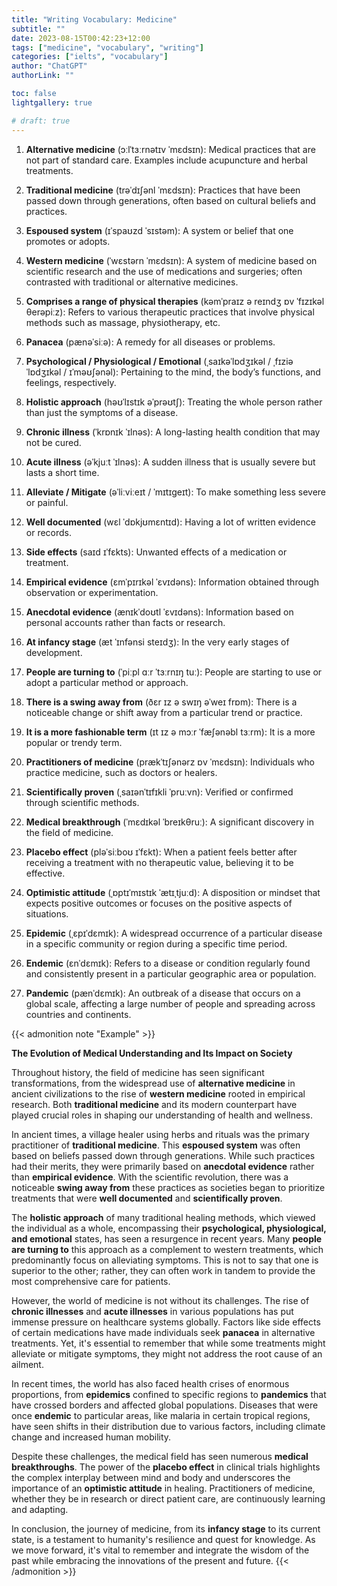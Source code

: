 ```yaml
---
title: "Writing Vocabulary: Medicine"
subtitle: ""
date: 2023-08-15T00:42:23+12:00
tags: ["medicine", "vocabulary", "writing"]
categories: ["ielts", "vocabulary"]
author: "ChatGPT"
authorLink: ""

toc: false
lightgallery: true

# draft: true
---
```


1. **Alternative medicine** (ɔːlˈtɜːrnətɪv ˈmɛdsɪn): Medical practices that are not part of standard care. Examples include acupuncture and herbal treatments.

2. **Traditional medicine** (trəˈdɪʃənl ˈmɛdsɪn): Practices that have been passed down through generations, often based on cultural beliefs and practices.

3. **Espoused system** (ɪˈspaʊzd ˈsɪstəm): A system or belief that one promotes or adopts.

4. **Western medicine** (ˈwɛstərn ˈmɛdsɪn): A system of medicine based on scientific research and the use of medications and surgeries; often contrasted with traditional or alternative medicines.

5. **Comprises a range of physical therapies** (kəmˈpraɪz ə reɪndʒ ɒv ˈfɪzɪkəl θerəpiːz): Refers to various therapeutic practices that involve physical methods such as massage, physiotherapy, etc.

6. **Panacea** (pænəˈsiːə): A remedy for all diseases or problems.

7. **Psychological / Physiological / Emotional** (ˌsaɪkəˈlɒdʒɪkəl / ˌfɪziəˈlɒdʒɪkəl / ɪˈməʊʃənəl): Pertaining to the mind, the body’s functions, and feelings, respectively.

8. **Holistic approach** (həʊˈlɪstɪk əˈprəʊtʃ): Treating the whole person rather than just the symptoms of a disease.

9. **Chronic illness** (ˈkrɒnɪk ˈɪlnəs): A long-lasting health condition that may not be cured.

10. **Acute illness** (əˈkjuːt ˈɪlnəs): A sudden illness that is usually severe but lasts a short time.

11. **Alleviate / Mitigate** (əˈliːviːeɪt / ˈmɪtɪgeɪt): To make something less severe or painful.

12. **Well documented** (wɛl ˈdɒkjʊmɛntɪd): Having a lot of written evidence or records.

13. **Side effects** (saɪd ɪˈfɛkts): Unwanted effects of a medication or treatment.

14. **Empirical evidence** (ɛmˈpɪrɪkəl ˈɛvɪdəns): Information obtained through observation or experimentation.

15. **Anecdotal evidence** (ænɪkˈdoʊtl ˈɛvɪdəns): Information based on personal accounts rather than facts or research.

16. **At infancy stage** (æt ˈɪnfənsi steɪdʒ): In the very early stages of development.

17. **People are turning to** (ˈpiːpl ɑːr ˈtɜːrnɪŋ tuː): People are starting to use or adopt a particular method or approach.

18. **There is a swing away from** (ðɛr ɪz ə swɪŋ əˈweɪ frɒm): There is a noticeable change or shift away from a particular trend or practice.

19. **It is a more fashionable term** (ɪt ɪz ə mɔːr ˈfæʃənəbl tɜːrm): It is a more popular or trendy term.

20. **Practitioners of medicine** (prækˈtɪʃənərz ɒv ˈmɛdsɪn): Individuals who practice medicine, such as doctors or healers.

21. **Scientifically proven** (ˌsaɪənˈtɪfɪkli ˈpruːvn): Verified or confirmed through scientific methods.

22. **Medical breakthrough** (ˈmɛdɪkəl ˈbreɪkθruː): A significant discovery in the field of medicine.

23. **Placebo effect** (pləˈsiːboʊ ɪˈfɛkt): When a patient feels better after receiving a treatment with no therapeutic value, believing it to be effective.

24. **Optimistic attitude** (ˌɒptɪˈmɪstɪk ˈætɪˌtjuːd): A disposition or mindset that expects positive outcomes or focuses on the positive aspects of situations.

25. **Epidemic** (ˌɛpɪˈdɛmɪk): A widespread occurrence of a particular disease in a specific community or region during a specific time period.

26. **Endemic** (ɛnˈdɛmɪk): Refers to a disease or condition regularly found and consistently present in a particular geographic area or population.

27. **Pandemic** (pænˈdɛmɪk): An outbreak of a disease that occurs on a global scale, affecting a large number of people and spreading across countries and continents.

{{< admonition note "Example" >}}

**The Evolution of Medical Understanding and Its Impact on Society**

Throughout history, the field of medicine has seen significant transformations, from the widespread use of **alternative medicine** in ancient civilizations to the rise of **western medicine** rooted in empirical research. Both **traditional medicine** and its modern counterpart have played crucial roles in shaping our understanding of health and wellness.

In ancient times, a village healer using herbs and rituals was the primary practitioner of **traditional medicine**. This **espoused system** was often based on beliefs passed down through generations. While such practices had their merits, they were primarily based on **anecdotal evidence** rather than **empirical evidence**. With the scientific revolution, there was a noticeable **swing away from** these practices as societies began to prioritize treatments that were **well documented** and **scientifically proven**.

The **holistic approach** of many traditional healing methods, which viewed the individual as a whole, encompassing their **psychological, physiological, and emotional** states, has seen a resurgence in recent years. Many **people are turning to** this approach as a complement to western treatments, which predominantly focus on alleviating symptoms. This is not to say that one is superior to the other; rather, they can often work in tandem to provide the most comprehensive care for patients.

However, the world of medicine is not without its challenges. The rise of **chronic illnesses** and **acute illnesses** in various populations has put immense pressure on healthcare systems globally. Factors like side effects of certain medications have made individuals seek **panacea** in alternative treatments. Yet, it's essential to remember that while some treatments might alleviate or mitigate symptoms, they might not address the root cause of an ailment.

In recent times, the world has also faced health crises of enormous proportions, from **epidemics** confined to specific regions to **pandemics** that have crossed borders and affected global populations. Diseases that were once **endemic** to particular areas, like malaria in certain tropical regions, have seen shifts in their distribution due to various factors, including climate change and increased human mobility.

Despite these challenges, the medical field has seen numerous **medical breakthroughs**. The power of the **placebo effect** in clinical trials highlights the complex interplay between mind and body and underscores the importance of an **optimistic attitude** in healing. Practitioners of medicine, whether they be in research or direct patient care, are continuously learning and adapting.

In conclusion, the journey of medicine, from its **infancy stage** to its current state, is a testament to humanity's resilience and quest for knowledge. As we move forward, it's vital to remember and integrate the wisdom of the past while embracing the innovations of the present and future.
{{< /admonition >}}